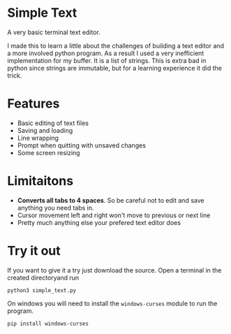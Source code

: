 # Simple Text
A very basic terminal text editor.

I made this to learn a little about the challenges of building a text editor and a more involved python program.
As a result I used a very inefficient implementation for my buffer. It is a list of strings.
This is extra bad in python since strings are immutable, but for a learning experience it did the trick.

# Features
- Basic editing of text files
- Saving and loading
- Line wrapping
- Prompt when quitting with unsaved changes
- Some screen resizing

# Limitaitons
- **Converts all tabs to 4 spaces**. So be careful not to edit and save anything you need tabs in.
- Cursor movement left and right won't move to previous or next line
- Pretty much anything else your prefered text editor does

# Try it out
If you want to give it a try just download the source. Open a terminal in the created directoryand run
```
python3 simple_text.py
```

On windows you will need to install the `windows-curses` module to run the program.
```
pip install windows-curses
```

